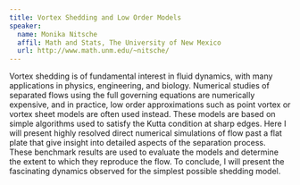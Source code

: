 ```yaml
---
title: Vortex Shedding and Low Order Models
speaker:
  name: Monika Nitsche  
  affil: Math and Stats, The University of New Mexico
  url: http://www.math.unm.edu/~nitsche/
---
```


Vortex shedding is of fundamental interest in fluid dynamics, with many applications in physics, engineering, and biology.  Numerical studies of separated flows using the full governing equations are numerically expensive, and in practice, low order approximations such as point vortex or vortex sheet models are often used instead. These models are based on simple algorithms used to satisfy the Kutta condition at sharp edges.  Here I will present highly resolved direct numerical simulations of flow past a flat plate that give insight into detailed aspects of the separation process. These benchmark results are used to evaluate the models and determine the extent to which they reproduce the flow.  To conclude, I will present the fascinating dynamics observed for the simplest possible shedding model.
